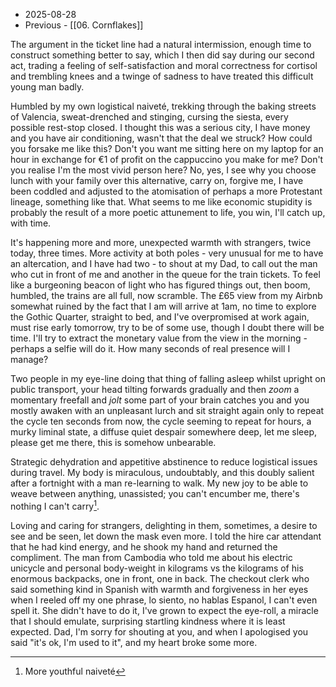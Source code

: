 - 2025-08-28
- Previous - [[06. Cornflakes]]

The argument in the ticket line had a natural intermission, enough time to construct something better to say, which I then did say during our second act, trading a feeling of self-satisfaction and moral correctness for cortisol and trembling knees and a twinge of sadness to have treated this difficult young man badly.

Humbled by my own logistical naiveté, trekking through the baking streets of Valencia, sweat-drenched and stinging, cursing the siesta, every possible rest-stop closed. I thought this was a serious city, I have money and you have air conditioning, wasn't that the deal we struck? How could you forsake me like this? Don't you want me sitting here on my laptop for an hour in exchange for €1 of profit on the cappuccino you make for me? Don't you realise I'm the most vivid person here? No, yes, I see why you choose lunch with your family over this alternative, carry on, forgive me, I have been coddled and adjusted to the atomisation of perhaps a more Protestant lineage, something like that. What seems to me like economic stupidity is probably the result of a more poetic attunement to life, you win, I'll catch up, with time.

It's happening more and more, unexpected warmth with strangers, twice today, three times. More activity at both poles - very unusual for me to have an altercation, and I have had two - to shout at my Dad, to call out the man who cut in front of me and another in the queue for the train tickets. To feel like a burgeoning beacon of light who has figured things out, then boom, humbled, the trains are all full, now scramble. The £65 view from my Airbnb somewhat ruined by the fact that I am will arrive at 1am, no time to explore the Gothic Quarter, straight to bed, and I've overpromised at work again, must rise early tomorrow, try to be of some use, though I doubt there will be time. I'll try to extract the monetary value from the view in the morning - perhaps a selfie will do it. How many seconds of real presence will I manage?

Two people in my eye-line doing that thing of falling asleep whilst upright on public transport, your head tilting forwards gradually and then *zoom* a momentary freefall and *jolt* some part of your brain catches you and you mostly awaken with an unpleasant lurch and sit straight again only to repeat the cycle ten seconds from now, the cycle seeming to repeat for hours, a murky liminal state, a diffuse quiet despair somewhere deep, let me sleep, please get me there, this is somehow unbearable.

Strategic dehydration and appetitive abstinence to reduce logistical issues during travel. My body is miraculous, undoubtably, and this doubly salient after a fortnight with a man re-learning to walk. My new joy to be able to weave between anything, unassisted; you can't encumber me, there's nothing I can't carry[^1].

Loving and caring for strangers, delighting in them, sometimes, a desire to see and be seen, let down the mask even more. I told the hire car attendant that he had kind energy, and he shook my hand and returned the compliment. The man from Cambodia who told me about his electric unicycle and personal body-weight in kilograms vs the kilograms of his enormous backpacks, one in front, one in back. The checkout clerk who said something kind in Spanish with warmth and forgiveness in her eyes when I reeled off my one phrase, lo siento, no hablas Espanol, I can't even spell it. She didn't have to do it, I've grown to expect the eye-roll, a miracle that I should emulate, surprising startling kindness where it is least expected. Dad, I'm sorry for shouting at you, and when I apologised you said "it's ok, I'm used to it", and my heart broke some more.

[^1]: 
	More youthful naiveté
